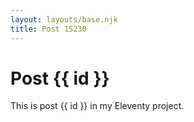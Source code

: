 ```yaml
---
layout: layouts/base.njk
title: Post 15230
---
```


# Post {{ id }}

This is post {{ id }} in my Eleventy project.
